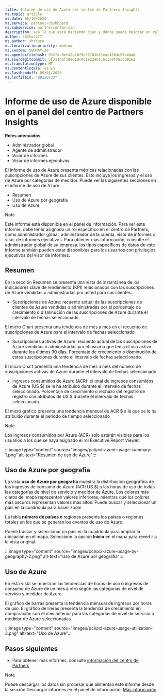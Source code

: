 ```yaml
---
title: Informe de uso de Azure del centro de Partners Insights
ms.topic: article
ms.date: 05/19/2020
ms.service: partner-dashboard
ms.subservice: partnercenter-csp
description: Vea lo que está haciendo bien y dónde puede mejorar en relación con el uso de las suscripciones de Azure que vende o administra para sus clientes.
author: shthota77
ms.author: shthota
ms.localizationpriority: medium
ms.custom: SEOMAY.20
ms.openlocfilehash: 932fdc0efa2b28f5c57f81b33eac166dc5f4eda8
ms.sourcegitcommit: 5f31146f50e01dc4c1922e0a5bc369f0a3cd8162
ms.translationtype: MT
ms.contentlocale: es-ES
ms.lasthandoff: 09/01/2020
ms.locfileid: "89220733"
---
```

# <a name="azure-usage-report-available-from-the-partner-center-insights-dashboard"></a>Informe de uso de Azure disponible en el panel del centro de Partners Insights

**Roles adecuados**
- Administrador global
- Agente de administrador
- Visor de informes
- Visor de informes ejecutivos

El informe de uso de Azure presenta métricas relacionadas con las suscripciones de Azure de sus clientes. Esto incluye los ingresos y el uso de Azure por categorías de medidor. Puede ver las siguientes secciones en el informe de uso de Azure.

- Resumen
- Uso de Azure por geografía
- Uso de Azure

 > [!NOTE]
 > Este informe está disponible en el panel de información. Para ver este informe, debe tener asignado un rol específico en el centro de Partners, como administrador global, administrador de la cuenta, visor de informes o visor de informes ejecutivos. Para obtener más información, consulte el administrador global de su empresa. los tipos específicos de datos de este informe también pueden estar disponibles para los usuarios con privilegios ejecutivos del visor de informes.

## <a name="summary"></a>Resumen

En la sección Resumen se presenta una vista de instantánea de los indicadores clave de rendimiento (KPI) relacionados con las suscripciones de Azure vendidas o administradas por usted para sus clientes.  

- Suscripciones de Azure: recuento actual de las suscripciones de clientes de Azure vendidas o administradas por el porcentaje de crecimiento o disminución de las suscripciones de Azure durante el intervalo de fechas seleccionado.

El micro Chart presenta una tendencia de mes a mes en el recuento de suscripciones de Azure para el intervalo de fechas seleccionado.
- Suscripciones activas de Azure: recuento actual de las suscripciones de Azure vendidas o administradas por el usuario que tenía el uso activo durante los últimos 30 días.
Porcentaje de crecimiento o disminución de estas suscripciones durante el intervalo de fechas seleccionado.

El micro Chart presenta una tendencia de mes a mes del número de suscripciones activas de Azure durante el intervalo de fechas seleccionado.

- Ingresos consumidos de Azure (ACR): el total de ingresos consumidos de Azure (US $) se le ha atribuido durante el intervalo de fechas seleccionado.
Porcentaje de crecimiento o rechazo del registro de registro con atributos de US $ durante el intervalo de fechas seleccionado. 

El micro gráfico presenta una tendencia mensual de ACR $ a la que se le ha atribuido durante el período de tiempo seleccionado


> [!NOTE]
 > Los ingresos consumidos por Azure (ACR) solo estarán visibles para los usuarios a los que se haya asignado el rol Executive Report Viewer.

:::image type="content" source="images/pci/pci-azure-usage-summary-1.png" alt-text="Resumen de uso de Azure":::

## <a name="azure-usage-by-geography"></a>Uso de Azure por geografía

La vista **uso de Azure por geografía** muestra la distribución geográfica de los ingresos de consumo de Azure (ACR US $) o las horas de uso de todas las categorías de nivel de servicio y medidor de Azure. Los colores más claros del mapa representan valores inferiores, mientras que los colores más oscuros representan valores más altos. Puede buscar y seleccionar un país en la cuadrícula para hacer zoom 

La tabla **número de países o** regiones presenta los países o regiones totales en los que se generan los eventos de uso de Azure.

Puede buscar y seleccionar un país en la cuadrícula para ampliar la ubicación en el mapa. Seleccione la opción **Inicio** en el mapa para revertir a la vista original.

:::image type="content" source="images/pci/pci-azure-usage-by-geography-2.png" alt-text="Uso de Azure por geografía":::

## <a name="azure-utilization"></a>Uso de Azure

En esta vista se muestran las tendencias de horas de uso o ingresos de consumo de Azure de un mes a otro según las categorías de nivel de servicio y medidor de Azure. 

El gráfico de barras presenta la tendencia mensual de ingresos por horas de uso. El gráfico de líneas presenta la tendencia de crecimiento en comparación con el mes anterior para las categorías de nivel de servicio o medidor de Azure seleccionadas.

:::image type="content" source="images/pci/pci-azure-usage-utilization-3.png" alt-text="Uso de Azure":::

## <a name="next-steps"></a>Pasos siguientes

- Para obtener más informes, consulte [información del centro de Partners](partner-center-insights.md).

>[!NOTE] 
> Puede descargar los datos sin procesar que alimentan este informe desde la sección Descargar informes en el panel de información. [Más información](pci-download-reports.md) 
